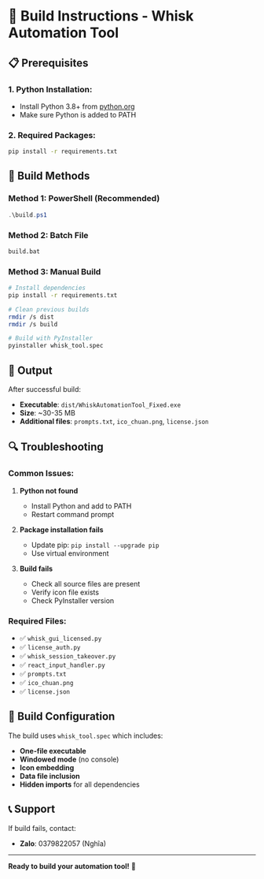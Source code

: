 # 🔧 Build Instructions - Whisk Automation Tool

## 📋 Prerequisites

### 1. **Python Installation:**
- Install Python 3.8+ from [python.org](https://python.org)
- Make sure Python is added to PATH

### 2. **Required Packages:**
```bash
pip install -r requirements.txt
```

## 🚀 Build Methods

### **Method 1: PowerShell (Recommended)**
```powershell
.\build.ps1
```

### **Method 2: Batch File**
```cmd
build.bat
```

### **Method 3: Manual Build**
```bash
# Install dependencies
pip install -r requirements.txt

# Clean previous builds
rmdir /s dist
rmdir /s build

# Build with PyInstaller
pyinstaller whisk_tool.spec
```

## 📁 Output

After successful build:
- **Executable**: `dist/WhiskAutomationTool_Fixed.exe`
- **Size**: ~30-35 MB
- **Additional files**: `prompts.txt`, `ico_chuan.png`, `license.json`

## 🔍 Troubleshooting

### **Common Issues:**

1. **Python not found**
   - Install Python and add to PATH
   - Restart command prompt

2. **Package installation fails**
   - Update pip: `pip install --upgrade pip`
   - Use virtual environment

3. **Build fails**
   - Check all source files are present
   - Verify icon file exists
   - Check PyInstaller version

### **Required Files:**
- ✅ `whisk_gui_licensed.py`
- ✅ `license_auth.py`
- ✅ `whisk_session_takeover.py`
- ✅ `react_input_handler.py`
- ✅ `prompts.txt`
- ✅ `ico_chuan.png`
- ✅ `license.json`

## 🎯 Build Configuration

The build uses `whisk_tool.spec` which includes:
- **One-file executable**
- **Windowed mode** (no console)
- **Icon embedding**
- **Data file inclusion**
- **Hidden imports** for all dependencies

## 📞 Support

If build fails, contact:
- **Zalo**: 0379822057 (Nghĩa)

---

**Ready to build your automation tool!** 🚀

